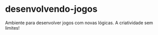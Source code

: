 # desenvolvendo-jogos
Ambiente para desenvolver jogos com novas lógicas. A criatividade sem limites!
